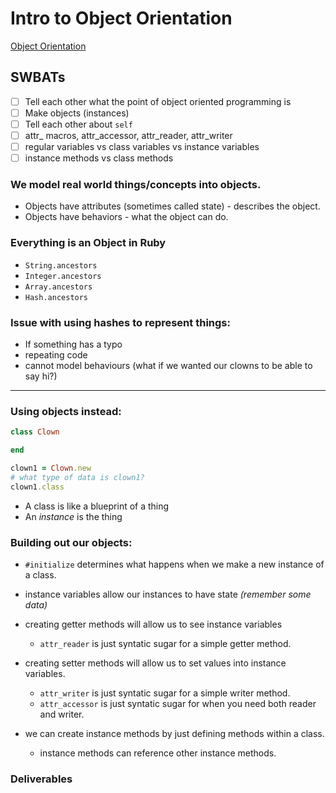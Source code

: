 # Intro to Object Orientation
[Object Orientation](https://en.wikipedia.org/wiki/Object-oriented_programming)

## SWBATs
- [ ] Tell each other what the point of object oriented programming is
- [ ] Make objects (instances)
- [ ] Tell each other about `self`
- [ ] attr_ macros, attr_accessor, attr_reader, attr_writer
- [ ] regular variables vs class variables vs instance variables
- [ ] instance methods vs class methods

### We model real world things/concepts into objects. 
* Objects have attributes (sometimes called state) - describes the object.
* Objects have behaviors - what the object can do.


### Everything is an Object in Ruby
  * `String.ancestors`
  * `Integer.ancestors`
  * `Array.ancestors`
  * `Hash.ancestors`

### Issue with using hashes to represent things:
  * If something has a typo
  * repeating code
  * cannot model behaviours (what if we wanted our clowns to be able to say hi?)
  
---

### Using objects instead:
```ruby
class Clown

end

clown1 = Clown.new
# what type of data is clown1?
clown1.class
```
  * A class is like a blueprint of a thing
  * An *instance* is the thing

### Building out our objects:
  * `#initialize` determines what happens when we make a new instance of a class.
  * instance variables allow our instances to have state *(remember some data)*
  * creating getter methods will allow us to see instance variables
    * `attr_reader` is just syntatic sugar for a simple getter method.
  * creating setter methods will allow us to set values into instance variables.
    * `attr_writer` is just syntatic sugar for a simple writer method.
    * `attr_accessor` is just syntatic sugar for when you need both reader and writer.
  
  * we can create instance methods by just defining methods within a class.
    * instance methods can reference other instance methods.

### Deliverables